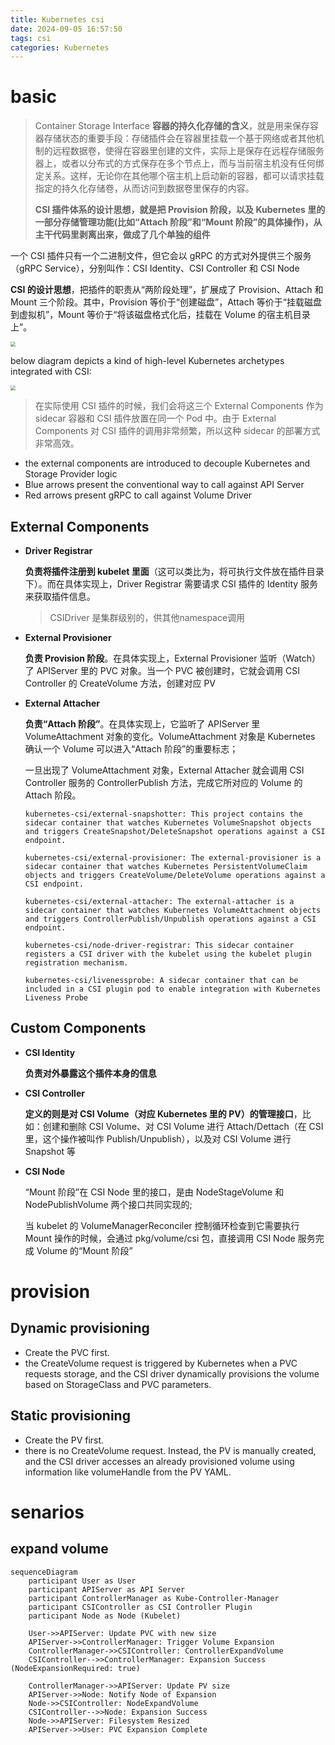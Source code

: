 ```yaml
---
title: Kubernetes csi
date: 2024-09-05 16:57:50
tags: csi
categories: Kubernetes
---
```


# basic

> Container Storage Interface **容器的持久化存储的含义**，就是用来保存容器存储状态的重要手段：存储插件会在容器里挂载一个基于网络或者其他机制的远程数据卷，使得在容器里创建的文件，实际上是保存在远程存储服务器上，或者以分布式的方式保存在多个节点上，而与当前宿主机没有任何绑定关系。这样，无论你在其他哪个宿主机上启动新的容器，都可以请求挂载指定的持久化存储卷，从而访问到数据卷里保存的内容。
>
> **CSI 插件体系的设计思想，就是把 Provision 阶段，以及 Kubernetes 里的一部分存储管理功能(比如“Attach 阶段”和“Mount 阶段”的具体操作)，从主干代码里剥离出来，做成了几个单独的组件**

一个 CSI 插件只有一个二进制文件，但它会以 gRPC 的方式对外提供三个服务（gRPC Service），分别叫作：CSI Identity、CSI Controller 和 CSI Node

**CSI 的设计思想**，把插件的职责从“两阶段处理”，扩展成了 Provision、Attach 和 Mount 三个阶段。其中，Provision 等价于“创建磁盘”，Attach 等价于“挂载磁盘到虚拟机”，Mount 等价于“将该磁盘格式化后，挂载在 Volume 的宿主机目录上”。

<img src="/images/k8s/csi idea.png" style="zoom:50%;"/>

below diagram depicts a kind of high-level Kubernetes archetypes integrated with CSI:

<img src="/images/k8s/csi-diagram.png" style="zoom:50%;"/>

> 在实际使用 CSI 插件的时候，我们会将这三个 External Components 作为 sidecar 容器和 CSI 插件放置在同一个 Pod 中。由于 External Components 对 CSI 插件的调用非常频繁，所以这种 sidecar 的部署方式非常高效。

- the external components are introduced to decouple Kubernetes and Storage Provider logic
- Blue arrows present the conventional way to call against API Server
- Red arrows present gRPC to call against Volume Driver

## External Components

- **Driver Registrar**

  **负责将插件注册到 kubelet 里面**（这可以类比为，将可执行文件放在插件目录下）。而在具体实现上，Driver Registrar 需要请求 CSI 插件的 Identity 服务来获取插件信息。

  > CSIDriver 是集群级别的，供其他namespace调用

- **External Provisioner**

  **负责 Provision 阶段**。在具体实现上，External Provisioner 监听（Watch）了 APIServer 里的 PVC 对象。当一个 PVC 被创建时，它就会调用 CSI Controller 的 CreateVolume 方法，创建对应 PV

- **External Attacher**

  **负责“Attach 阶段”**。在具体实现上，它监听了 APIServer 里 VolumeAttachment 对象的变化。VolumeAttachment 对象是 Kubernetes 确认一个 Volume 可以进入“Attach 阶段”的重要标志；

  一旦出现了 VolumeAttachment 对象，External Attacher 就会调用 CSI Controller 服务的 ControllerPublish 方法，完成它所对应的 Volume 的 Attach 阶段。

  ```
  kubernetes-csi/external-snapshotter: This project contains the sidecar container that watches Kubernetes VolumeSnapshot objects and triggers CreateSnapshot/DeleteSnapshot operations against a CSI endpoint.
  
  kubernetes-csi/external-provisioner: The external-provisioner is a sidecar container that watches Kubernetes PersistentVolumeClaim objects and triggers CreateVolume/DeleteVolume operations against a CSI endpoint.
  
  kubernetes-csi/external-attacher: The external-attacher is a sidecar container that watches Kubernetes VolumeAttachment objects and triggers ControllerPublish/Unpublish operations against a CSI endpoint.
  
  kubernetes-csi/node-driver-registrar: This sidecar container registers a CSI driver with the kubelet using the kubelet plugin registration mechanism.
  
  kubernetes-csi/livenessprobe: A sidecar container that can be included in a CSI plugin pod to enable integration with Kubernetes Liveness Probe
  ```


## Custom Components

- **CSI Identity**

  **负责对外暴露这个插件本身的信息**

- **CSI Controller**

  **定义的则是对 CSI Volume（对应 Kubernetes 里的 PV）的管理接口**，比如：创建和删除 CSI Volume、对 CSI Volume 进行 Attach/Dettach（在 CSI 里，这个操作被叫作 Publish/Unpublish），以及对 CSI Volume 进行 Snapshot 等

- **CSI Node**

  “Mount 阶段”在 CSI Node 里的接口，是由 NodeStageVolume 和 NodePublishVolume 两个接口共同实现的;

  当 kubelet 的 VolumeManagerReconciler 控制循环检查到它需要执行 Mount 操作的时候，会通过 pkg/volume/csi 包，直接调用 CSI Node 服务完成 Volume 的“Mount 阶段”

# provision

## Dynamic provisioning

- Create the PVC first.
- the CreateVolume request is triggered by Kubernetes when a PVC requests storage, and the CSI driver dynamically provisions the volume based on StorageClass and PVC parameters.

## Static provisioning

- Create the PV first.
- there is no CreateVolume request. Instead, the PV is manually created, and the CSI driver accesses an already provisioned volume using information like volumeHandle from the PV YAML.

# senarios

## expand volume

```mermaid
sequenceDiagram
    participant User as User
    participant APIServer as API Server
    participant ControllerManager as Kube-Controller-Manager
    participant CSIController as CSI Controller Plugin
    participant Node as Node (Kubelet)

    User->>APIServer: Update PVC with new size
    APIServer->>ControllerManager: Trigger Volume Expansion
    ControllerManager->>CSIController: ControllerExpandVolume
    CSIController-->>ControllerManager: Expansion Success (NodeExpansionRequired: true)

    ControllerManager->>APIServer: Update PV size
    APIServer->>Node: Notify Node of Expansion
    Node->>CSIController: NodeExpandVolume
    CSIController-->>Node: Expansion Success
    Node->>APIServer: Filesystem Resized
    APIServer->>User: PVC Expansion Complete
```

